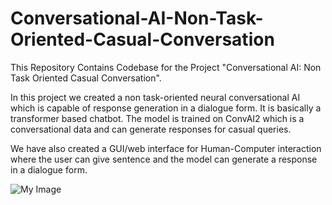 # Conversational-AI-Non-Task-Oriented-Casual-Conversation
This Repository Contains Codebase for the Project "Conversational AI: Non Task Oriented Casual Conversation".

In this project we created a non task-oriented neural conversational AI which is capable of response generation in a dialogue form. It is basically a transformer based chatbot. The model is trained on ConvAI2 which is a conversational data and can generate responses for casual queries.

We have also created a GUI/web interface for Human-Computer interaction where the user can give sentence and the model can generate a response in a dialogue form. 

![My Image](images/gui1.jpg)
